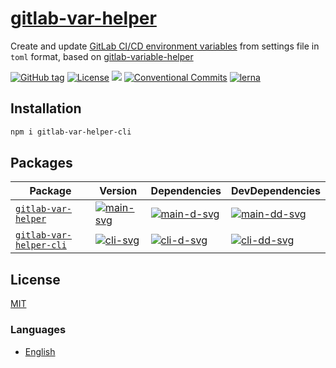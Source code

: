 # [gitlab-var-helper](https://waitingsong.github.io/gitlab-var-helper/)

Create and update [GitLab CI/CD environment variables] from settings file in `toml` format,
based on [gitlab-variable-helper]


[![GitHub tag](https://img.shields.io/github/tag/waitingsong/gitlab-var-helper.svg)]()
[![License](https://img.shields.io/badge/license-MIT-blue.svg)](https://opensource.org/licenses/MIT)
![](https://img.shields.io/badge/lang-TypeScript-blue.svg)
[![Conventional Commits](https://img.shields.io/badge/Conventional%20Commits-1.0.0-yellow.svg)](https://conventionalcommits.org)
[![lerna](https://img.shields.io/badge/maintained%20with-lerna-cc00ff.svg)](https://lernajs.io/)


## Installation

```sh
npm i gitlab-var-helper-cli
```


## Packages

| Package                   | Version                | Dependencies                 | DevDependencies                |
| ------------------------- | ---------------------- | ---------------------------- | ------------------------------ |
| [`gitlab-var-helper`]     | [![main-svg]][main-ch] | [![main-d-svg]][main-d-link] | [![main-dd-svg]][main-dd-link] |
| [`gitlab-var-helper-cli`] | [![cli-svg]][cli-ch]   | [![cli-d-svg]][cli-d-link]   | [![cli-dd-svg]][cli-dd-link]   |


## License
[MIT](LICENSE)


### Languages
- [English](README.md)


[`gitlab-var-helper`]: https://github.com/waitingsong/gitlab-var-helper/tree/master/packages/gitlab-var-helper
[main-svg]: https://img.shields.io/npm/v/gitlab-var-helper.svg?maxAge=86400
[main-ch]: https://github.com/waitingsong/gitlab-var-helper/tree/master/packages/gitlab-var-helper/CHANGELOG.md
[main-d-svg]: https://david-dm.org/waitingsong/gitlab-var-helper.svg?path=packages/gitlab-var-helper
[main-d-link]: https://david-dm.org/waitingsong/gitlab-var-helper.svg?path=packages/gitlab-var-helper
[main-dd-svg]: https://david-dm.org/waitingsong/gitlab-var-helper/dev-status.svg?path=packages/gitlab-var-helper
[main-dd-link]: https://david-dm.org/waitingsong/gitlab-var-helper?path=packages/gitlab-var-helper#info=devDependencies


[`gitlab-var-helper-cli`]: https://github.com/waitingsong/gitlab-var-helper/tree/master/packages/gitlab-var-helper-cli
[cli-svg]: https://img.shields.io/npm/v/gitlab-var-helper-cli.svg?maxAge=86400
[cli-ch]: https://github.com/waitingsong/gitlab-var-helper/tree/master/packages/gitlab-var-helper-clie/CHANGELOG.md
[cli-d-svg]: https://david-dm.org/waitingsong/gitlab-var-helper.svg?path=packages/gitlab-var-helper-cli
[cli-d-link]: https://david-dm.org/waitingsong/gitlab-var-helper.svg?path=packages/gitlab-var-helper-cli
[cli-dd-svg]: https://david-dm.org/waitingsong/gitlab-var-helper/dev-status.svg?path=packages/gitlab-var-helper-cli
[cli-dd-link]: https://david-dm.org/waitingsong/gitlab-var-helper?path=packages/gitlab-var-helper-cli#info=devDependencies


[GitLab CI/CD environment variables]: https://docs.gitlab.com/ee/ci/variables/README.html#gitlab-cicd-environment-variables
[gitlab-variable-helper]: https://github.com/soulteary/gitlab-variable-helper

